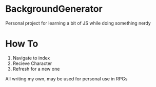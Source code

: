 # BackgroundGenerator
Personal project for learning a bit of JS while doing something nerdy

# How To
1. Navigate to index
2. Recieve Character
3. Refresh for a new one

All writing my own, may be used for personal use in RPGs
